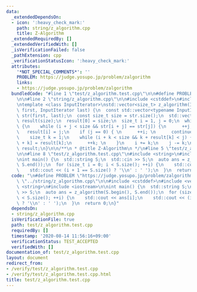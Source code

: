 ```yaml
---
data:
  _extendedDependsOn:
  - icon: ':heavy_check_mark:'
    path: string/z_algorithm.cpp
    title: Z-Algorithm
  _extendedRequiredBy: []
  _extendedVerifiedWith: []
  _isVerificationFailed: false
  _pathExtension: cpp
  _verificationStatusIcon: ':heavy_check_mark:'
  attributes:
    '*NOT_SPECIAL_COMMENTS*': ''
    PROBLEM: https://judge.yosupo.jp/problem/zalgorithm
    links:
    - https://judge.yosupo.jp/problem/zalgorithm
  bundledCode: "#line 1 \"test/z_algorithm.test.cpp\"\n\n#define PROBLEM \"https://judge.yosupo.jp/problem/zalgorithm\"\
    \n\n#line 2 \"string/z_algorithm.cpp\"\n\n#include <cstddef>\n#include <vector>\n\
    \ntemplate <class InputIterator>\nstd::vector<size_t> z_algorithm(InputIterator\
    \ first, InputIterator last) {\n  const std::vector<typename InputIterator::value_type>\
    \ str(first, last);\n  const size_t size = str.size();\n  std::vector<size_t>\
    \ result(size);\n  result[0] = size;\n  size_t i = 1, j = 0;\n  while (i < size)\
    \ {\n    while (i + j < size && str[i + j] == str[j]) {\n      ++j;\n    }\n \
    \   result[i] = j;\n    if (j == 0) { \n      ++i; \n      continue; \n    }\n\
    \    size_t k = 1;\n    while (i + k < size && k + result[k] < j) { \n      result[i\
    \ + k] = result[k];\n      ++k; \n    }\n    i += k;\n    j -= k;\n  }\n  return\
    \ result;\n}\n\n/**\n * @title Z-Algorithm\n */\n#line 5 \"test/z_algorithm.test.cpp\"\
    \n\n#line 8 \"test/z_algorithm.test.cpp\"\n#include <string>\n#include <iostream>\n\
    \nint main() {\n  std::string S;\n  std::cin >> S;\n  auto ans = z_algorithm(S.begin(),\
    \ S.end());\n  for (size_t i = 0; i < S.size(); ++i) {\n    std::cout << ans[i];\n\
    \    std::cout << (i + 1 == S.size() ? '\\n' : ' ');\n  }\n  return 0;\n}\n"
  code: "\n#define PROBLEM \"https://judge.yosupo.jp/problem/zalgorithm\"\n\n#include\
    \ \"../string/z_algorithm.cpp\"\n\n#include <cstddef>\n#include <vector>\n#include\
    \ <string>\n#include <iostream>\n\nint main() {\n  std::string S;\n  std::cin\
    \ >> S;\n  auto ans = z_algorithm(S.begin(), S.end());\n  for (size_t i = 0; i\
    \ < S.size(); ++i) {\n    std::cout << ans[i];\n    std::cout << (i + 1 == S.size()\
    \ ? '\\n' : ' ');\n  }\n  return 0;\n}"
  dependsOn:
  - string/z_algorithm.cpp
  isVerificationFile: true
  path: test/z_algorithm.test.cpp
  requiredBy: []
  timestamp: '2020-08-14 11:56:16+09:00'
  verificationStatus: TEST_ACCEPTED
  verifiedWith: []
documentation_of: test/z_algorithm.test.cpp
layout: document
redirect_from:
- /verify/test/z_algorithm.test.cpp
- /verify/test/z_algorithm.test.cpp.html
title: test/z_algorithm.test.cpp
---
```

